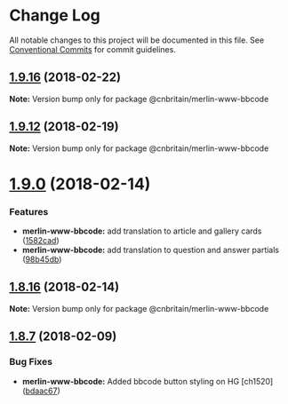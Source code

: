 # Change Log

All notable changes to this project will be documented in this file.
See [Conventional Commits](https://conventionalcommits.org) for commit guidelines.

<a name="1.9.16"></a>
## [1.9.16](https://github.com/cnduk/merlin-www-components/compare/@cnbritain/merlin-www-bbcode@1.9.15...@cnbritain/merlin-www-bbcode@1.9.16) (2018-02-22)




**Note:** Version bump only for package @cnbritain/merlin-www-bbcode

<a name="1.9.12"></a>
## [1.9.12](https://github.com/cnduk/merlin-www-components/compare/@cnbritain/merlin-www-bbcode@1.9.11...@cnbritain/merlin-www-bbcode@1.9.12) (2018-02-19)




**Note:** Version bump only for package @cnbritain/merlin-www-bbcode

<a name="1.9.0"></a>
# [1.9.0](https://github.com/cnduk/merlin-www-components/compare/@cnbritain/merlin-www-bbcode@1.8.17...@cnbritain/merlin-www-bbcode@1.9.0) (2018-02-14)


### Features

* **merlin-www-bbcode:** add translation to article and gallery cards ([1582cad](https://github.com/cnduk/merlin-www-components/commit/1582cad))
* **merlin-www-bbcode:** add translation to question and answer partials ([98b45db](https://github.com/cnduk/merlin-www-components/commit/98b45db))




<a name="1.8.16"></a>
## [1.8.16](https://github.com/cnduk/merlin-www-components/compare/@cnbritain/merlin-www-bbcode@1.8.15...@cnbritain/merlin-www-bbcode@1.8.16) (2018-02-14)




**Note:** Version bump only for package @cnbritain/merlin-www-bbcode

<a name="1.8.7"></a>
## [1.8.7](https://github.com/cnduk/merlin-www-components/compare/@cnbritain/merlin-www-bbcode@1.8.6...@cnbritain/merlin-www-bbcode@1.8.7) (2018-02-09)


### Bug Fixes

* **merlin-www-bbcode:** Added bbcode button styling on HG [ch1520] ([bdaac67](https://github.com/cnduk/merlin-www-components/commit/bdaac67))
